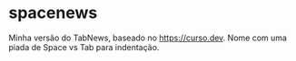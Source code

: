 # spacenews
Minha versão do TabNews, baseado no https://curso.dev. Nome com uma piada de Space vs Tab para indentação.

